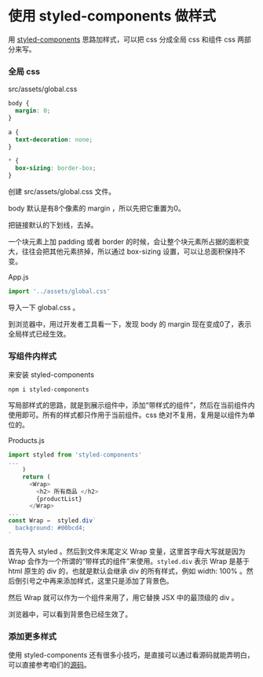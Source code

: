 # 使用 styled-components 做样式

用 [styled-components](https://github.com/styled-components/styled-components) 思路加样式，可以把 css 分成全局 css 和组件 css 两部分来写。

### 全局 css 

src/assets/global.css

```css
body {
  margin: 0;
}

a {
  text-decoration: none;
}

* {
  box-sizing: border-box;
}
```

创建 src/assets/global.css 文件。

body 默认是有8个像素的 margin ，所以先把它重置为0。

把链接默认的下划线，去掉。

一个块元素上加 padding 或者 border 的时候，会让整个块元素所占据的面积变大，往往会把其他元素挤掉，所以通过 box-sizing 设置，可以让总面积保持不变。

App.js

```js
import '../assets/global.css'
```

导入一下 global.css 。

到浏览器中，用过开发者工具看一下，发现 body 的 margin 现在变成0了，表示全局样式已经生效。

### 写组件内样式

来安装 styled-components 

```
npm i styled-components
```

写局部样式的思路，就是到展示组件中，添加“带样式的组件”，然后在当前组件内使用即可。所有的样式都只作用于当前组件。css 绝对不复用，复用是以组件为单位的。

Products.js

```js
import styled from 'styled-components'
...
    )
    return (
      <Wrap>
        <h2> 所有商品 </h2>
        {productList}
      </Wrap>
...
const Wrap =  styled.div`
  background: #00bcd4;
`
```

首先导入 styled 。然后到文件末尾定义 Wrap 变量，这里首字母大写就是因为 Wrap 会作为一个所谓的“带样式的组件”来使用。`styled.div` 表示 Wrap 是基于 html 原生的 div 的，也就是默认会继承 div 的所有样式，例如 width: 100% 。然后倒引号之中再来添加样式，这里只是添加了背景色。

然后 Wrap 就可以作为一个组件来用了，用它替换 JSX 中的最顶级的 div 。

浏览器中，可以看到背景色已经生效了。

### 添加更多样式

使用 styled-components 还有很多小技巧，是直接可以通过看源码就能弄明白，可以直接参考咱们的[源码](https://github.com/haoqicat/redux-cart/)。
